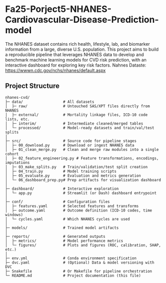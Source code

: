 # Fa25-Porject5-NHANES-Cardiovascular-Disease-Prediction-model
The NHANES dataset contains rich health, lifestyle, lab, and biomarker information from a large, diverse U.S. population. This project aims to build a reproducible pipeline that leverages NHANES data to develop and benchmark machine learning models for CVD risk prediction, with an interactive dashboard for exploring key risk factors.
Nahnes Dataste: https://wwwn.cdc.gov/nchs/nhanes/default.aspx

## Project Structure
```
nhanes-cvd/
├─ data/                  # All datasets
│  ├─ raw/                # Untouched SAS/XPT files directly from NHANES
│  ├─ external/           # Mortality linkage files, ICD-10 code lists, etc.
│  ├─ interim/            # Intermediate cleaned/merged tables
│  └─ processed/          # Model-ready datasets and train/val/test splits
│
├─ src/                   # Source code for pipeline stages
│  ├─ 00_download.py      # Download or ingest NHANES data
│  ├─ 01_clean_merge.py   # Clean and merge raw modules into a single cohort
│  ├─ 02_feature_engineering.py # Feature transformations, encodings, imputations
│  ├─ 03_make_splits.py   # Train/validation/test split creation
│  ├─ 04_train.py         # Model training scripts
│  ├─ 05_evaluate.py      # Evaluation and metrics generation
│  └─ 06_dashboard_prep.py# Prep artifacts for visualization dashboard
│
├─ dashboard/             # Interactive exploration
│  └─ app.py              # Streamlit (or Dash) dashboard entrypoint
│
├─ conf/                  # Configuration files
│  ├─ features.yaml       # Selected features and transforms
│  ├─ outcome.yaml        # Outcome definition (ICD-10 codes, time windows)
│  └─ cycles.yaml         # Which NHANES cycles are used
│
├─ models/                # Trained model artifacts
│
├─ reports/               # Generated outputs
│  ├─ metrics/            # Model performance metrics
│  └─ figures/            # Plots and figures (ROC, calibration, SHAP, etc.)
│
├─ env.yml                # Conda environment specification
├─ dvc.yaml               # (Optional) Data & model versioning with DVC
├─ Snakefile              # Or Makefile for pipeline orchestration
└─ README.md              # Project documentation (this file)
```
